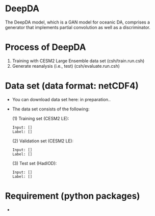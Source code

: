 # DeepDA

The DeepDA model, which is a GAN model for oceanic DA, comprises a generator that implements partial convolution as well as a discriminator.

# Process of DeepDA

  1. Training with CESM2 Large Ensemble data set (csh/train.run.csh)
  2. Generate reanalysis (i.e., test) (csh/evaluate.run.csh)

# Data set (data format: netCDF4)

  - You can download data set here: in preparation..
  
  - The data set consists of the following:
  
    (1) Training set (CESM2 LE):
        
        Input: []
        Label: []
        
    (2) Validation set (CESM2 LE):
        
        Input: []
        Label: []
        
    (3) Test set (HadIOD):
        
        Input: []
        Label: []

# Requirement (python packages)

  -
